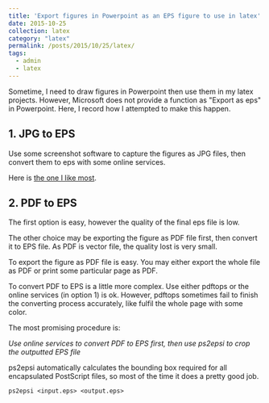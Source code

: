 ```yaml
---
title: 'Export figures in Powerpoint as an EPS figure to use in latex'
date: 2015-10-25
collection: latex
category: "latex"
permalink: /posts/2015/10/25/latex/
tags:
  - admin
  - latex
---
```


Sometime, I need to draw figures in Powerpoint then use them in my latex projects. However, Microsoft does not provide a function as "Export as eps" in Powerpoint. Here, I record how I attempted to make this happen.

## 1. JPG to EPS

Use some screenshot software to capture the figures as JPG files, then convert them to eps with some online services. 

Here is [the one I like most](http://image.online-convert.com/convert-to-eps).

## 2. PDF to EPS

The first option is easy, however the quality of the final eps file is low.

The other choice may be exporting the figure as PDF file first, then convert it to EPS file. As PDF is vector file, the quality lost is very small. 

To export the figure as PDF file is easy. You may either export the whole file as PDF or print some particular page as PDF.

To convert PDF to EPS is a little more complex. Use either pdftops or the online services (in option 1) is ok.
However, pdftops sometimes fail to finish the converting process accurately, like fulfil the whole page with some color.

The most promising procedure is:

*Use online services to convert PDF to EPS first, then use ps2epsi to crop the outputted EPS file*

ps2epsi automatically calculates the bounding box required for all encapsulated PostScript files, so most of the time it does a pretty good job.

`ps2epsi <input.eps> <output.eps>`